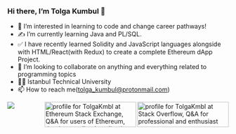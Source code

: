 ### Hi there, I’m Tolga Kumbul 👋

- 👀 I’m interested in learning to code and change career pathways!
- ✍ I’m currently learning Java and PL/SQL.
- ✅ I have recently learned Solidity and JavaScript languages alongside with HTML/React(with Redux) to create a complete Ethereum dApp Project.
- 🤝 I’m looking to collaborate on anything and everything related to programming topics
- 👨‍🎓 Istanbul Technical University
- 📫 How to reach me(tolga_kumbul@protonmail.com) 

 <a href="https://stackoverflow.com/users/16265598/tolgakmbl"><img align="right" src="https://stackoverflow.com/users/flair/16265598.png?theme=dark" width="208" height="58" alt="profile for TolgaKmbl at Stack Overflow, Q&amp;A for professional and enthusiast programmers" title="profile for TolgaKmbl at Stack Overflow, Q&amp;A for professional and enthusiast programmers"></a>
<a href="https://ethereum.stackexchange.com/users/78822/tolgakmbl"><img align="right" src="https://ethereum.stackexchange.com/users/flair/78822.png?theme=dark" width="208" height="58" alt="profile for TolgaKmbl at Ethereum Stack Exchange, Q&amp;A for users of Ethereum, the decentralized application platform and smart contract enabled blockchain" title="profile for TolgaKmbl at Ethereum Stack Exchange, Q&amp;A for users of Ethereum, the decentralized application platform and smart contract enabled blockchain"></a>

<a href="https://tolgakmbl.github.io/">
  <img align="left" src="https://github-readme-stats.vercel.app/api/top-langs/?username=TolgaKmbl&layout=compact&theme=tokyonight" />
</a>

<!-- [![TolgaKmbl's Twitter Account](http://i.imgur.com/wWzX9uB.png)](http://www.twitter.com/TolgaKmbl) -->









